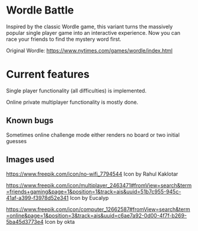 # Wordle Battle

Inspired by the classic Wordle game, this variant turns the massively popular single player game into an interactive experience. Now you can race your friends to find the mystery word first.

Original Wordle: https://www.nytimes.com/games/wordle/index.html

# Current features

Single player functionality (all difficulties) is implemented.

Online private multiplayer functionality is mostly done.

## Known bugs

Sometimes online challenge mode either renders no board or two initial guesses

## Images used

https://www.freepik.com/icon/no-wifi_7794544 Icon by Rahul Kaklotar

https://www.freepik.com/icon/multiplayer_2463471#fromView=search&term=friends+gaming&page=1&position=1&track=ais&uuid=51b7c955-945c-41af-a399-f3978d52e341 Icon by Eucalyp

https://www.freepik.com/icon/computer_12662587#fromView=search&term=online&page=1&position=3&track=ais&uuid=c6ae7a92-0d00-4f7f-b269-5ba45d3773e4 Icon by okta
